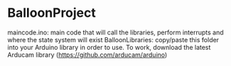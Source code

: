 # BalloonProject
maincode.ino: main code that will call the libraries, perform interrupts and where the state system will exist
BalloonLibraries: copy/paste this folder into your Arduino library in order to use. To work, download the latest Arducam library (https://github.com/arducam/arduino)
